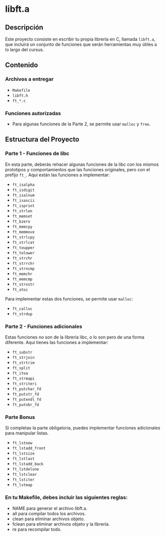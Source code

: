 # libft.a

## Descripción

Este proyecto consiste en escribir tu propia librería en C, llamada `libft.a`, que incluirá un conjunto de funciones que serán herramientas muy útiles a lo largo del cursus.

## Contenido

### Archivos a entregar

- `Makefile`
- `libft.h`
- `ft_*.c`

### Funciones autorizadas

- Para algunas funciones de la Parte 2, se permite usar `malloc` y `free`.

## Estructura del Proyecto

### Parte 1 - Funciones de libc

En esta parte, deberás rehacer algunas funciones de la libc con los mismos prototipos y comportamientos que las funciones originales, pero con el prefijo `ft_`. Aquí están las funciones a implementar:

- `ft_isalpha`
- `ft_isdigit`
- `ft_isalnum`
- `ft_isascii`
- `ft_isprint`
- `ft_strlen`
- `ft_memset`
- `ft_bzero`
- `ft_memcpy`
- `ft_memmove`
- `ft_strlcpy`
- `ft_strlcat`
- `ft_toupper`
- `ft_tolower`
- `ft_strchr`
- `ft_strrchr`
- `ft_strncmp`
- `ft_memchr`
- `ft_memcmp`
- `ft_strnstr`
- `ft_atoi`

Para implementar estas dos funciones, se permite usar `malloc`:
- `ft_calloc`
- `ft_strdup`

### Parte 2 - Funciones adicionales

Estas funciones no son de la librería libc, o lo son pero de una forma diferente. Aquí tienes las funciones a implementar:

- `ft_substr`
- `ft_strjoin`
- `ft_strtrim`
- `ft_split`
- `ft_itoa`
- `ft_strmapi`
- `ft_striteri`
- `ft_putchar_fd`
- `ft_putstr_fd`
- `ft_putendl_fd`
- `ft_putnbr_fd`

### Parte Bonus

Si completas la parte obligatoria, puedes implementar funciones adicionales para manipular listas.


- `ft_lstnew`
- `ft_lstadd_front`
- `ft_lstsize`
- `ft_lstlast`
- `ft_lstadd_back`
- `ft_lstdelone`
- `ft_lstclear`
- `ft_lstiter`
- `ft_lstmap`

### En tu Makefile, debes incluir las siguientes reglas:

- NAME para generar el archivo libft.a.
- all para compilar todos los archivos.
- clean para eliminar archivos objeto.
- fclean para eliminar archivos objeto y la librería.
- re para recompilar todo.
